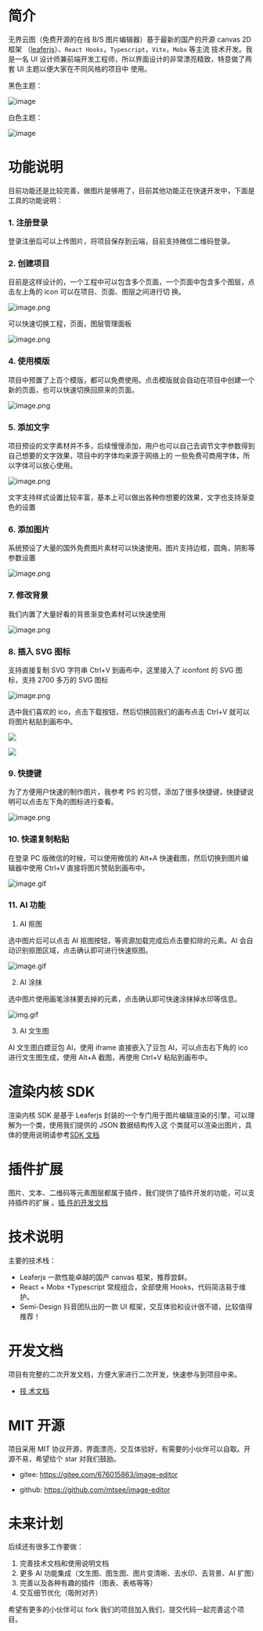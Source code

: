 # 简介

无界云图（免费开源的在线 B/S 图片编辑器）基于最新的国产的开源 canvas 2D 框架
（<a href="https://www.leaferjs.com/" target="_blank">leaferjs</a>）、`React Hooks`，`Typescript`，`Vite`，`Mobx` 等主流
技术开发。我是一名 UI 设计师兼前端开发工程师，所以界面设计的非常漂亮精致，特意做了两套 UI 主题以便大家在不同风格的项目中
使用。

黑色主题：

![image](https://cdn.h5ds.com/doc/hdesign-1.png)

白色主题：

![image](https://cdn.h5ds.com/doc/hdesign-2.png)

# 功能说明

目前功能还是比较完善，做图片是够用了，目前其他功能正在快速开发中，下面是工具的功能说明：

### 1. 注册登录

登录注册后可以上传图片，将项目保存到云端，目前支持微信二维码登录。

### 2. 创建项目

目前是这样设计的，一个工程中可以包含多个页面，一个页面中包含多个图层，点击左上角的 icon 可以在项目、页面、图层之间进行切
换。

![image.png](https://h5ds-cdn.oss-cn-beijing.aliyuncs.com/doc/imgeditordoc/20240430170629.png)

可以快速切换工程，页面，图层管理面板

![image.png](https://h5ds-cdn.oss-cn-beijing.aliyuncs.com/doc/imgeditordoc/1714468433731.gif)

### 4. 使用模版

项目中预置了上百个模版，都可以免费使用。点击模版就会自动在项目中创建一个新的页面，也可以快速切换回原来的页面。

![image.png](https://h5ds-cdn.oss-cn-beijing.aliyuncs.com/doc/imgeditordoc/20240430171727.png)

### 5. 添加文字

项目预设的文字素材并不多，后续慢慢添加，用户也可以自己去调节文字参数得到自己想要的文字效果，项目中的字体均来源于网络上的
一些免费可商用字体，所以字体可以放心使用。

![image.png](https://h5ds-cdn.oss-cn-beijing.aliyuncs.com/doc/imgeditordoc/20240430171926.png)

文字支持样式设置比较丰富，基本上可以做出各种你想要的效果，文字也支持渐变色的设置

### 6. 添加图片

系统预设了大量的国外免费图片素材可以快速使用。图片支持边框，圆角，阴影等参数设置

![image.png](https://h5ds-cdn.oss-cn-beijing.aliyuncs.com/doc/imgeditordoc/20240430172056.png)

### 7. 修改背景

我们内置了大量好看的背景渐变色素材可以快速使用

![image.png](https://h5ds-cdn.oss-cn-beijing.aliyuncs.com/doc/imgeditordoc/20240430172154.png)

### 8. 插入 SVG 图标

支持直接复制 SVG 字符串 Ctrl+V 到画布中，这里接入了 iconfont 的 SVG 图标，支持 2700 多万的 SVG 图标

![image.png](https://h5ds-cdn.oss-cn-beijing.aliyuncs.com/doc/imgeditordoc/20240430174850.png)

选中我们喜欢的 ico，点击下载按钮，然后切换回我们的画布点击 Ctrl+V 就可以将图片粘贴到画布中。

![](https://h5ds-cdn.oss-cn-beijing.aliyuncs.com/doc/imgeditordoc/20240425012229.png)

![](https://h5ds-cdn.oss-cn-beijing.aliyuncs.com/doc/imgeditordoc/20240425012243.png)

### 9. 快捷键

为了方便用户快速的制作图片，我参考 PS 的习惯，添加了很多快捷键，快捷键说明可以点击左下角的图标进行查看。

![image.png](https://h5ds-cdn.oss-cn-beijing.aliyuncs.com/doc/imgeditordoc/20240430175749.png)

### 10. 快速复制粘贴

在登录 PC 版微信的时候，可以使用微信的 Alt+A 快速截图，然后切换到图片编辑器中使用 Ctrl+V 直接将图片赞贴到画布中。

![image.gif](https://h5ds-cdn.oss-cn-beijing.aliyuncs.com/doc/imgeditordoc/GIFaijietu.gif)

### 11. AI 功能

1. AI 抠图

选中图片后可以点击 AI 抠图按钮，等资源加载完成后点击要扣除的元素。AI 会自动识别抠图区域，点击确认即可进行快速抠图。

![image.gif](https://h5ds-cdn.oss-cn-beijing.aliyuncs.com/doc/imgeditordoc/GIFaikoutu.gif)

2. AI 涂抹

选中图片使用画笔涂抹要去掉的元素，点击确认即可快速涂抹掉水印等信息。

![img.gif](https://h5ds-cdn.oss-cn-beijing.aliyuncs.com/doc/imgeditordoc/GIFaiqushuiying.gif)

3. AI 文生图

AI 文生图白嫖豆包 AI，使用 iframe 直接嵌入了豆包 AI，可以点击右下角的 ico 进行文生图生成，使用 Alt+A 截图，再使用 Ctrl+V
粘贴到画布中。

# 渲染内核 SDK

渲染内核 SDK 是基于 Leaferjs 封装的一个专门用于图片编辑渲染的引擎，可以理解为一个类，使用我们提供的 JSON 数据结构传入这
个类就可以渲染出图片，具体的使用说明请参考<a href="https://www.npmjs.com/package/image-editor-core">SDK 文档</a>

# 插件扩展

图片、文本、二维码等元素图层都属于插件，我们提供了插件开发的功能，可以支持插件的扩展
。<a href="https://github.com/mtsee/image-editor/blob/master/doc/%E6%8F%92%E4%BB%B6%E5%BC%80%E5%8F%91%E6%96%87%E6%A1%A3.md">插
件的开发文档</a>

# 技术说明

主要的技术栈：

- Leaferjs 一款性能卓越的国产 canvas 框架，推荐尝鲜。
- React + Mobx +Typescript 常规组合，全部使用 Hooks，代码简洁易于维护。
- Semi-Design 抖音团队出的一款 UI 框架，交互体验和设计很不错，比较值得推荐！

# 开发文档

项目有完整的二次开发文档，方便大家进行二次开发，快速参与到项目中来。

- <a href="https://gitee.com/676015863/image-editor/blob/master/doc/%E6%8A%80%E6%9C%AF%E6%96%87%E6%A1%A3.md#%E6%8A%80%E6%9C%AF%E8%AF%B4%E6%98%8E">技
  术文档</a>

# MIT 开源

项目采用 MIT 协议开源，界面漂亮，交互体验好，有需要的小伙伴可以自取。开源不易，希望给个 star 对我们鼓励。

- gitee: https://gitee.com/676015863/image-editor

- github: https://github.com/mtsee/image-editor

# 未来计划

后续还有很多工作要做：

1. 完善技术文档和使用说明文档
2. 更多 AI 功能集成（文生图、图生图、图片变清晰、去水印、去背景、AI 扩图）
3. 完善以及各种有趣的插件（图表、表格等等）
4. 交互细节优化（吸附对齐）

希望有更多的小伙伴可以 fork 我们的项目加入我们，提交代码一起完善这个项目。
